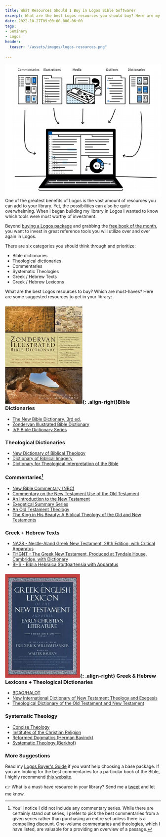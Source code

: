```yaml
---
title: What Resources Should I Buy in Logos Bible Software?
excerpt: What are the best Logos resources you should buy? Here are my recommendations.
date: 2022-10-27T09:00:00.000-06:00
tags:
- Seminary
- Logos
header:
  teaser: "/assets/images/logos-resources.png"

---
```

![](/assets/images/logos-resources.png)One of the greatest benefits of Logos is the vast amount of resources you can add to your library. Yet, the possibilities can also be quite overwhelming. When I began building my library in Logos I wanted to know which tools were most worthy of investment.

Beyond [buying a Logos package](https://www.nickstapleton.me/logos-buyers-guide/) and grabbing the [free book of the month](https://partners.faithlife.com/click.track?CID=437858&AFID=467957), you want to invest in great reference tools you will utilize over and over again in Logos.

There are six categories you should think through and prioritize:

* Bible dictionaries
* Theological dictionaries
* Commentaries
* Systematic Theologies
* Greek / Hebrew Texts
* Greek / Hebrew Lexicons

What are the best Logos resources to buy? Which are must-haves? Here are some suggested resources to get in your library:

### ![image-right](/assets/images/zondervan-illustrated-bible-dictionary.jpg){: .align-right}Bible Dictionaries

* [The New Bible Dictionary, 3rd ed.](https://partners.faithlife.com/click.track?CID=432198&AFID=467957&nonencodedurl=https://www.logos.com/product/310/the-new-bible-dictionary-3rd-ed)
* [Zondervan Illustrated Bible Dictionary]()
* [IVP Bible Dictionary Series](https://partners.faithlife.com/click.track?CID=432198&AFID=467957&nonencodedurl=https://www.logos.com/product/37742/ivp-bible-dictionary-series-8-volumes)

### Theological Dictionaries

* [New Dictionary of Biblical Theology](https://partners.faithlife.com/click.track?CID=432198&AFID=467957&nonencodedurl=https://www.logos.com/product/27277/new-dictionary-of-biblical-theology)
* [Dictionary of Biblical Imagery](https://partners.faithlife.com/click.track?CID=432198&AFID=467957&nonencodedurl=https://www.logos.com/product/30241/dictionary-of-biblical-imagery)
* [Dictionary for Theological Interpretation of the Bible](https://partners.faithlife.com/click.track?CID=432198&AFID=467957&nonencodedurl=https://www.logos.com/product/5322/dictionary-for-theological-interpretation-of-the-bible)

<script async data-uid="e75da6f296" src="https://nickstapleton.ck.page/e75da6f296/index.js"></script>

### Commentaries[^1]

[^1]: You’ll notice I did not include any commentary series. While there are certainly stand out series, I prefer to pick the best commentaries from a given series rather than purchasing an entire set unless there is a compelling discount. One-volume commentaries and theologies, which I have listed, are valuable for a providing an overview of a passage.

* [New Bible Commentary (NBC)](https://partners.faithlife.com/click.track?CID=432198&AFID=467957&nonencodedurl=https://www.logos.com/product/753/the-new-bible-commentary)
* [Commentary on the New Testament Use of the Old Testament](https://partners.faithlife.com/click.track?CID=432198&AFID=467957&nonencodedurl=https://www.logos.com/product/5321/commentary-on-the-new-testament-use-of-the-old-testament)
* [An Introduction to the New Testament](https://partners.faithlife.com/click.track?CID=432198&AFID=467957&nonencodedurl=https://www.logos.com/product/9654/an-introduction-to-the-new-testament)
* [Exegetical Summary Series](https://partners.faithlife.com/click.track?CID=432198&AFID=467957&nonencodedurl=https://www.logos.com/product/197853/exegetical-summaries-series)
* [An Old Testament Theology](https://partners.faithlife.com/click.track?CID=432198&AFID=467957&nonencodedurl=https://www.logos.com/product/17275/an-old-testament-theology)
* [The King in His Beauty: A Biblical Theology of the Old and New Testaments](https://partners.faithlife.com/click.track?CID=432198&AFID=467957&nonencodedurl=https://www.logos.com/product/32180/the-king-in-his-beauty-a-biblical-theology-of-the-old-and-new-testaments)

### Greek + Hebrew Texts

* [NA28 - Nestle-Aland Greek New Testament, 28th Edition, with Critical Apparatus](https://partners.faithlife.com/click.track?CID=432198&AFID=467957&nonencodedurl=https://www.logos.com/product/29980/nestle-aland-greek-new-testament-28th-edition-with-critical-apparatus)
* [THGNT - The Greek New Testament, Produced at Tyndale House, Cambridge, with Dictionary](https://partners.faithlife.com/click.track?CID=432198&AFID=467957&nonencodedurl=https://www.logos.com/product/207821/the-greek-new-testament-produced-at-tyndale-house-cambridge-with-dictionary)
* [BHS - Biblia Hebraica Stuttgartensia with Apparatus](https://partners.faithlife.com/click.track?CID=432198&AFID=467957&nonencodedurl=https://www.logos.com/product/17645/biblia-hebraica-stuttgartensia-sesb-20-version-with-apparatus-and-wivu-introduction)

### ![image-right](/assets/images/bdag.jpg){: .align-right} Greek & Hebrew Lexicons + Theological Dictionaries

* [BDAG/HALOT](https://partners.faithlife.com/click.track?CID=432198&AFID=467957&nonencodedurl=https://www.logos.com/product/5228/bdag-halot-bundle)
* [New International Dictionary of New Testament Theology and Exegesis](https://partners.faithlife.com/click.track?CID=432198&AFID=467957&nonencodedurl=https://www.logos.com/product/45403/new-international-dictionary-of-new-testament-theology-and-exegesis-2nd-edition-nidntte)
* [Theological Dictionary of the Old Testament and New Testament](https://partners.faithlife.com/click.track?CID=432198&AFID=467957&nonencodedurl=https://www.logos.com/product/178620/theological-dictionary-of-the-old-testament-and-new-testament-bundle-tdot-tdnt)

### Systematic Theology

* [Concise Theology](https://partners.faithlife.com/click.track?CID=432198&AFID=467957&nonencodedurl=https://www.logos.com/product/155/concise-theology)
* [Institutes of the Christian Religion](https://partners.faithlife.com/click.track?CID=432198&AFID=467957&nonencodedurl=https://www.logos.com/product/16036/institutes-of-the-christian-religion)
* [Reformed Dogmatics (Herman Bavinck)](https://partners.faithlife.com/click.track?CID=432198&AFID=467957&nonencodedurl=https://www.logos.com/product/5309/reformed-dogmatics)
* [Systematic Theology (Berkhof)](https://partners.faithlife.com/click.track?CID=432198&AFID=467957&nonencodedurl=https://www.logos.com/product/6689/systematic-theology)

### More Suggestions

Read my [Logos Buyer's Guide](https://www.nickstapleton.me/logos-buyers-guide/) if you want help choosing a base package. If you are looking for the best commentaries for a particular book of the Bible, I highly recommend [this website](https://www.nickstapleton.me/best-bible-commentaries/).

👉 What is a must-have resource in your library? Send me a [tweet](http://www.twitter.com/nickstapleton) and let me know.
